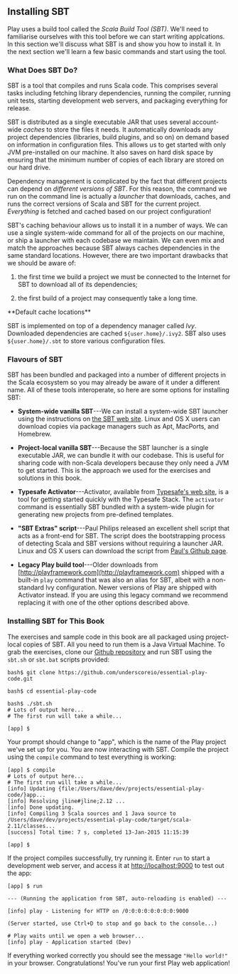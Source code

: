 ## Installing SBT

Play uses a build tool called the *Scala Build Tool (SBT)*. We'll need to familiarise ourselves with this tool before we can start writing applcations. In this section we'll discuss what SBT is and show you how to install it. In the next section we'll learn a few basic commands and start using the tool.

### What Does SBT Do?

SBT is a tool that compiles and runs Scala code. This comprises several tasks including fetching library dependencies, running the compiler, running unit tests, starting development web servers, and packaging everything for release.

SBT is distributed as a single executable JAR that uses several account-wide *caches* to store the files it needs. It automatically downloads any project dependencies (libraries, build plugins, and so on) on demand based on information in configuration files. This allows us to get started with only JVM pre-installed on our machine. It also saves on hard disk space by ensuring that the minimum number of copies of each library are stored on our hard drive.

Dependency management is complicated by the fact that different projects can depend on *different versions of SBT*. For this reason, the command we run on the command line is actually a *launcher* that downloads, caches, and runs the correct versions of Scala and SBT for the current project. *Everything* is fetched and cached based on our project configuration!

SBT's caching behaviour allows us to install it in a number of ways. We can use a single system-wide command for all of the projects on our machine, or ship a launcher with each codebase we maintain. We can even mix and match the approaches because SBT always caches dependencies in the same standard locations. However, there are two important drawbacks that we should be aware of:

 1. the first time we build a project we must be connected to the Internet for SBT to download all of its dependencies;

 2. the first build of a project may consequently take a long time.

<div class="callout callout-warning">
**Default cache locations**

SBT is implemented on top of a dependency manager called *Ivy*. Downloaded dependencies are cached `${user.home}/.ivy2`. SBT also uses `${user.home}/.sbt` to store various configuration files.
</div>

### Flavours of SBT

SBT has been bundled and packaged into a number of different projects in the Scala ecosystem so you may already be aware of it under a different name. All of these tools interoperate, so here are some options for installing SBT:

- **System-wide vanilla SBT**---We can install a system-wide SBT launcher using the instructions on [the SBT web site](link-sbt-install). Linux and OS X users can download copies via package managers such as Apt, MacPorts, and Homebrew.

- **Project-local vanilla SBT**---Because the SBT launcher is a single executable JAR, we can bundle it with our codebase. This is useful for sharing code with non-Scala developers because they only need a JVM to get started. This is the approach we used for the exercises and solutions in this book.

- **Typesafe Activator**---Activator, available from [Typesafe's web site](link-activator-install), is a tool for getting started quickly with the Typesafe Stack. The `activator` command is essentially SBT bundled with a system-wide plugin for generating new projects from pre-defined templates.

- **"SBT Extras" script**---Paul Philips released an excellent shell script that acts as a front-end for SBT. The script does the bootstrapping process of detecting Scala and SBT versions without requiring a launcher JAR. Linux and OS X users can download the script from [Paul's Github page](link-paulp-sbt-install).

- **Legacy Play build tool**---Older downloads from [http://playframework.com](http://playframework.com) shipped with a built-in `play` command that was also an alias for SBT, albeit with a non-standard Ivy configuration. Newer versions of Play are shipped with Activator instead. If you are using this legacy command we recommend replacing it with one of the other options described above.

### Installing SBT for This Book

The exercises and sample code in this book are all packaged using project-local copies of SBT. All you need to run them is a Java Virtual Machine. To grab the exercises, clone our [Github repository](link-exercises) and run SBT using the `sbt.sh` or `sbt.bat` scripts provided:

~~~
bash$ git clone https://github.com/underscoreio/essential-play-code.git

bash$ cd essential-play-code

bash$ ./sbt.sh
# Lots of output here...
# The first run will take a while...

[app] $
~~~

Your prompt should change to "app", which is the name of the Play project we've set up for you. You are now interacting with SBT. Compile the project using the `compile` command to test everything is working:

~~~
[app] $ compile
# Lots of output here...
# The first run will take a while...
[info] Updating {file:/Users/dave/dev/projects/essential-play-code/}app...
[info] Resolving jline#jline;2.12 ...
[info] Done updating.
[info] Compiling 3 Scala sources and 1 Java source to /Users/dave/dev/projects/essential-play-code/target/scala-2.11/classes...
[success] Total time: 7 s, completed 13-Jan-2015 11:15:39

[app] $
~~~

If the project compiles successfully, try running it. Enter `run` to start a development web server, and access it at [http://localhost:9000](http://localhost:9000) to test out the app:

~~~
[app] $ run

--- (Running the application from SBT, auto-reloading is enabled) ---

[info] play - Listening for HTTP on /0:0:0:0:0:0:0:0:9000

(Server started, use Ctrl+D to stop and go back to the console...)

# Play waits until we open a web browser...
[info] play - Application started (Dev)
~~~

If everything worked correctly you should see the message `"Hello world!"` in your browser. Congratulations! You've run your first Play web application!
